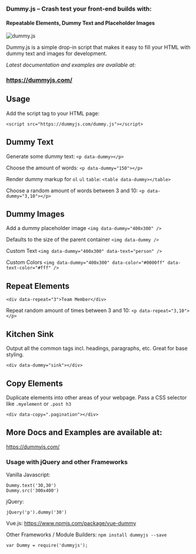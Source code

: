 
### Dummy.js – Crash test your front-end builds with:
#### Repeatable Elements, Dummy Text and Placeholder Images

![dummy.js](https://user-images.githubusercontent.com/1904774/31058166-1dade7b4-a6a4-11e7-8005-7c143fd3a60e.png)

Dummy.js is a simple drop-in script that makes it easy to fill your HTML with dummy text and images for development.

_Latest documentation and examples are available at:_
### https://dummyjs.com/


## Usage

Add the script tag to your HTML page:

`<script src="https://dummyjs.com/dummy.js"></script>`

## Dummy Text

Generate some dummy text:
`<p data-dummy></p>`

Choose the amount of words:
`<p data-dummy="150"></p>`

Render dummy markup for `ol` `ul` `table`:
`<table data-dummy></table>`

Choose a random amount of words between 3 and 10:
`<p data-dummy="3,10"></p>`

## Dummy Images

Add a dummy placeholder image
`<img data-dummy="400x300" />`

Defaults to the size of the parent container
`<img data-dummy />`

Custom Text
`<img data-dummy="400x300" data-text="person" />`

Custom Colors
`<img data-dummy="400x300" data-color="#0000ff" data-text-color="#fff" />`

## Repeat Elements

`<div data-repeat="3">Team Member</div>`

Repeat random amount of times between 3 and 10:
`<p data-repeat="3,10"></p>`

## Kitchen Sink

Output all the common tags incl. headings, paragraphs, etc. Great for base styling.

`<div data-dummy="sink"></div>`

## Copy Elements

Duplicate elements into other areas of your webpage. Pass a CSS selector like `.myelement` or `.post h3`

`<div data-copy=".pagination"></div>`

## More Docs and Examples are available at:

https://dummyjs.com/

### Usage with jQuery and other Frameworks
Vanilla Javascript:
```JS
Dummy.text('30,30')
Dummy.src('300x400')
```

jQuery:
```JS
jQuery('p').dummy('30')
```

Vue.js:
https://www.npmjs.com/package/vue-dummy

Other Frameworks / Module Builders: `npm install dummyjs --save`
```JS
var Dummy = require('dummyjs');
```
